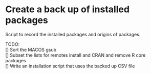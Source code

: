 # Create a back up of installed packages

Script to record the installed packages and origins of packages.

TODO:  
[] Sort the MACOS gsub  
[] Subset the lists for remotes install and CRAN and remove R core packages  
[] Write an installation script that uses the backed up CSV file  
